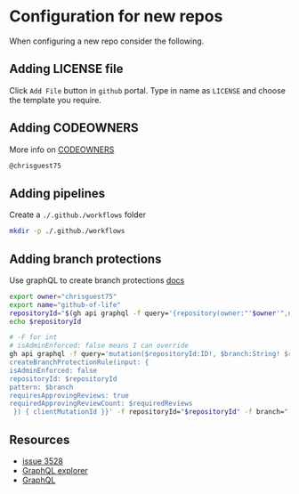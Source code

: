 # Configuration for new repos

When configuring a new repo consider the following.  

## Adding LICENSE file

Click `Add File` button in `github` portal.  Type in name as `LICENSE` and choose the template you require.

## Adding CODEOWNERS

More info on [CODEOWNERS](https://docs.github.com/en/repositories/managing-your-repositorys-settings-and-features/customizing-your-repository/about-code-owners)

```txt
@chrisguest75
```

## Adding pipelines

Create a `./.github./workflows` folder

```sh
mkdir -p ./.github./workflows
```

## Adding branch protections

Use graphQL to create branch protections [docs](https://docs.github.com/en/graphql/reference/input-objects#createbranchprotectionruleinput)

```sh
export owner="chrisguest75"
export name="github-of-life"
repositoryId="$(gh api graphql -f query='{repository(owner:"'$owner'",name:"'$name'"){id}}' -q .data.repository.id)"
echo $repositoryId  

# -F for int 
# isAdminEnforced: false means I can override
gh api graphql -f query='mutation($repositoryId:ID!, $branch:String! $requiredReviews:Int!) {  
createBranchProtectionRule(input: {  
isAdminEnforced: false     
repositoryId: $repositoryId  
pattern: $branch  
requiresApprovingReviews: true  
requiredApprovingReviewCount: $requiredReviews 
 }) { clientMutationId }}' -f repositoryId="$repositoryId" -f branch="[main,master]*" -F requiredReviews=1
```

## Resources

* [issue 3528](https://github.com/cli/cli/issues/3528)
* [GraphQL explorer](https://docs.github.com/en/graphql/overview/explorer)
* [GraphQL](https://docs.github.com/en/graphql)
